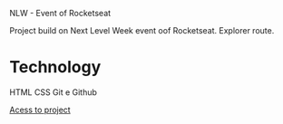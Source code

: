 NLW - Event of Rocketseat

Project build on Next Level Week event oof Rocketseat. Explorer route.

# Technology
HTML
CSS
Git e Github

<a href="https://fernandakagami.github.io/nlw-esports/">Acess to project</a>

